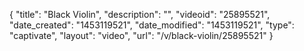 {
    "title": "Black Violin",
    "description": "",
    "videoid": "25895521",
    "date_created": "1453119521",
    "date_modified": "1453119521",
    "type": "captivate",
    "layout": "video",
    "url": "\/v\/black-violin\/25895521"
}